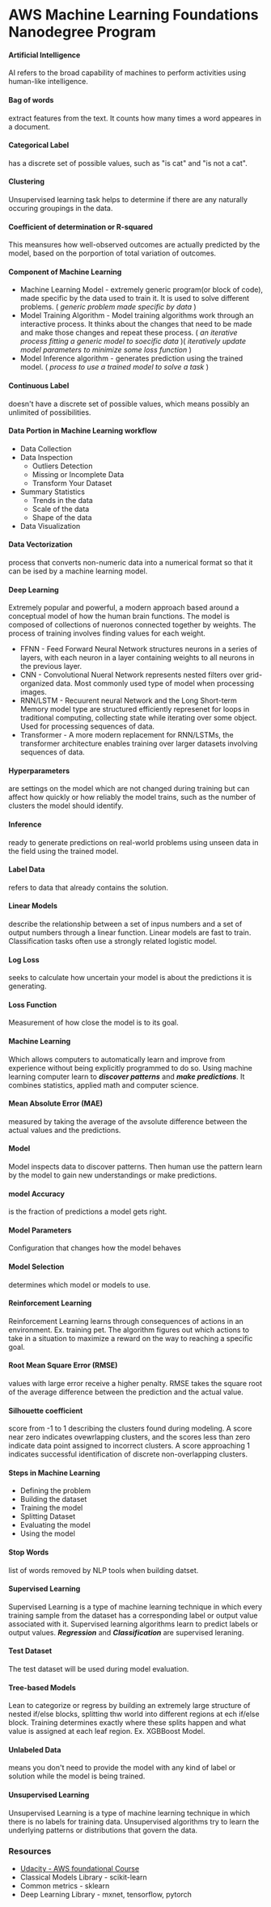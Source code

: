 # AWS Machine Learning Foundations Nanodegree Program

#### Artificial Intelligence
AI refers to the broad capability of machines to perform activities using human-like intelligence. 

#### Bag of words
extract features from the text. It counts how many times a word appeares in a document.

#### Categorical Label 
has a discrete set of possible values, such as "is cat" and "is not a cat". 

#### Clustering
Unsupervised learning task helps to determine if there are any naturally occuring groupings in the data. 

#### Coefficient of determination or R-squared
This meansures how well-observed outcomes are actually predicted by the model, based on the porportion of total variation of outcomes. 

#### Component of Machine Learning
* Machine Learning Model - extremely generic program(or block of code), made specific by the data used to train it. It is used to solve different problems. ( *generic problem made specific by data* )
* Model Training Algorithm - Model training algorithms work through an interactive process. It thinks about the changes that need to be made and make those changes and repeat these process. ( *an iterative process fitting a generic model to soecific data* )( *iteratively update model parameters to minimize some loss function* )
* Model Inference algorithm - generates prediction using the trained model. ( *process to use a trained model to solve a task* )

#### Continuous Label
doesn't have a discrete set of possible values, which means possibly an unlimited of possibilities. 

#### Data Portion in Machine Learning workflow
* Data Collection
* Data Inspection
  * Outliers Detection
  * Missing or Incomplete Data
  * Transform Your Dataset
* Summary Statistics
  * Trends in the data
  * Scale of the data
  * Shape of the data
* Data Visualization

#### Data Vectorization
process that converts non-numeric data into a numerical format so that it can be ised by a machine learning model. 

#### Deep Learning
Extremely popular and powerful, a modern approach based around a conceptual model of how the human brain functions. The model is composed of collections of nueronos connected together by weights. The process of training involves finding values for each weight. 
* FFNN - Feed Forward Neural Network structures neurons in a series of layers, with each neuron in a layer containing weights to all neurons in the previous layer. 
* CNN - Convolutional Nueral Network represents nested filters over grid-organized data. Most commonly used type of model when processing images. 
* RNN/LSTM - Recuurent neural Network and the Long Short-term Memory model type are structured efficiently represenet for loops in traditional computing, collecting state while iterating over some object. Used for processing sequences of data. 
* Transformer - A more modern replacement for RNN/LSTMs, the transformer architecture enables training over larger datasets involving sequences of data. 

#### Hyperparameters 
are settings on the model which are not changed during training but can affect how quickly or how reliably the model trains, such as the number of clusters the model should identify. 

#### Inference 
ready to generate predictions on real-world problems using unseen data in the field using the trained model. 

#### Label Data
refers to data that already contains the solution. 

#### Linear Models
describe the relationship between a set of inpus numbers and a set of output numbers through a linear function. Linear models are fast to train. Classification tasks often use a strongly related logistic model.  

#### Log Loss 
seeks to calculate how uncertain your model is about the predictions it is generating. 

#### Loss Function
Measurement of how close the model is to its goal. 

#### Machine Learning
Which allows computers to automatically learn and improve from experience without being explicitly programmed to do so. Using machine learning computer learn to ***discover patterns*** and ***make predictions***. It combines statistics, applied math and computer science. 

#### Mean Absolute Error (MAE)
measured by taking the average of the avsolute difference between the actual values and the predictions.

#### Model
Model inspects data to discover patterns. Then human use the pattern learn by the model to gain new understandings or make predictions. 

#### model Accuracy
is the fraction of predictions a model gets right. 

#### Model Parameters 
Configuration that changes how the model behaves 

#### Model Selection
determines which model or models to use. 

#### Reinforcement Learning 
Reinforcement Learning learns through consequences of actions in an environment. Ex. training pet. The algorithm figures out which actions to take in a situation to maximize a reward on the way to reaching a specific goal. 

#### Root Mean Square Error (RMSE)
values with large error receive a higher penalty. RMSE takes the square root of the average difference between the prediction and the actual value.

#### Silhouette coefficient 
score from -1 to 1 describing the clusters found during modeling. A score near zero indicates ovewrlapping clusters, and the scores less than zero indicate data point assigned to incorrect clusters. A score approaching 1 indicates successful identification of discrete non-overlapping clusters. 

#### Steps in Machine Learning
* Defining the problem
* Building the dataset
* Training the model
 * Splitting Dataset
* Evaluating the model
* Using the model

#### Stop Words
list of words removed by NLP tools when building datset. 

#### Supervised Learning
Supervised Learning is a type of machine learning technique in which every training sample from the dataset has a corresponding label or output value associated with it. Supervised learning algorithms learn to predict labels or output values. ***Regression*** and ***Classification*** are supervised leraning. 

#### Test Dataset
The test dataset will be used during model evaluation.

#### Tree-based Models
Lean to categorize or regress by building an extremely large structure of nested if/else blocks, splitting thw world into different regions at ech if/else block. Training determines exactly where these splits happen and what value is assigned at each leaf region. Ex. XGBBoost Model.

#### Unlabeled Data
means you don't need to provide the model with any kind of label or solution while the model is being trained. 

#### Unsupervised Learning 
Unsupervised Learning is a type of machine learning technique in which there is no labels for training data. Unsupervised algorithms try to learn the underlying patterns or distributions that govern the data. 

### Resources
* [Udacity - AWS foundational Course](https://www.udacity.com/course/aws-machine-learning-foundations--ud090)
* Classical Models Library - scikit-learn
* Common metrics - sklearn
* Deep Learning Library - mxnet, tensorflow, pytorch
